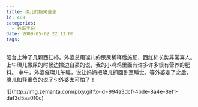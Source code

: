 ```yaml
---
title: 璨儿的搞笑语录
id: 409
categories:
  - 爸妈手记
date: 2009-05-02 22:13:00
tags:
---
```


阳台上种了几颗西红柿，外婆总用璨儿的尿尿稀释后施肥，西红柿长势非常喜人。上午璨儿撒尿的时候边撒边自豪的说，我的小鸡鸡里面有许多许多很有营养的肥料。
中午，外婆催璨儿午睡，说让妈妈把璨儿抓回卧室睡觉。等外婆走了之后，璨儿如释重负的说了句外婆太可怕了！

<div class="zemanta-pixie">![](http://img.zemanta.com/pixy.gif?x-id=994a3dcf-4bde-8a4e-8ef1-def3d5aa010c)</div>
